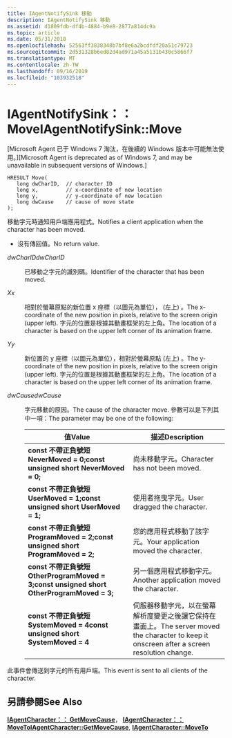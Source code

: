 ```yaml
---
title: IAgentNotifySink 移動
description: IAgentNotifySink 移動
ms.assetid: d1809fdb-df4b-4884-b9e8-2877a814dc9a
ms.topic: article
ms.date: 05/31/2018
ms.openlocfilehash: 52563ff3838348b7bf8e6a2bcdfdf20a51c79723
ms.sourcegitcommit: 2d531328b6ed82d4ad971a45a5131b430c5866f7
ms.translationtype: MT
ms.contentlocale: zh-TW
ms.lasthandoff: 09/16/2019
ms.locfileid: "103932518"
---
```

# <a name="iagentnotifysinkmove"></a><span data-ttu-id="27e9a-103">IAgentNotifySink：： Move</span><span class="sxs-lookup"><span data-stu-id="27e9a-103">IAgentNotifySink::Move</span></span>

<span data-ttu-id="27e9a-104">\[Microsoft Agent 已于 Windows 7 淘汰，在後續的 Windows 版本中可能無法使用。\]</span><span class="sxs-lookup"><span data-stu-id="27e9a-104">\[Microsoft Agent is deprecated as of Windows 7, and may be unavailable in subsequent versions of Windows.\]</span></span>

``` syntax
HRESULT Move(
   long dwCharID,  // character ID
   long x,         // x-coordinate of new location
   long y,         // y-coordinate of new location
   long dwCause    // cause of move state
);                          
```

<span data-ttu-id="27e9a-105">移動字元時通知用戶端應用程式。</span><span class="sxs-lookup"><span data-stu-id="27e9a-105">Notifies a client application when the character has been moved.</span></span>

-   <span data-ttu-id="27e9a-106">沒有傳回值。</span><span class="sxs-lookup"><span data-stu-id="27e9a-106">No return value.</span></span>

<dl> <dt>

<span data-ttu-id="27e9a-107"><span id="dwCharID"></span><span id="dwcharid"></span><span id="DWCHARID"></span>*dwCharID*</span><span class="sxs-lookup"><span data-stu-id="27e9a-107"><span id="dwCharID"></span><span id="dwcharid"></span><span id="DWCHARID"></span>*dwCharID*</span></span>
</dt> <dd>

<span data-ttu-id="27e9a-108">已移動之字元的識別碼。</span><span class="sxs-lookup"><span data-stu-id="27e9a-108">Identifier of the character that has been moved.</span></span>

</dd> <dt>

<span data-ttu-id="27e9a-109"><span id="x"></span><span id="X"></span>*X*</span><span class="sxs-lookup"><span data-stu-id="27e9a-109"><span id="x"></span><span id="X"></span>*x*</span></span>
</dt> <dd>

<span data-ttu-id="27e9a-110">相對於螢幕原點的新位置 x 座標（以圖元為單位）， (左上) 。</span><span class="sxs-lookup"><span data-stu-id="27e9a-110">The x-coordinate of the new position in pixels, relative to the screen origin (upper left).</span></span> <span data-ttu-id="27e9a-111">字元的位置是根據其動畫框架的左上角。</span><span class="sxs-lookup"><span data-stu-id="27e9a-111">The location of a character is based on the upper left corner of its animation frame.</span></span>

</dd> <dt>

<span data-ttu-id="27e9a-112"><span id="y"></span><span id="Y"></span>*Y*</span><span class="sxs-lookup"><span data-stu-id="27e9a-112"><span id="y"></span><span id="Y"></span>*y*</span></span>
</dt> <dd>

<span data-ttu-id="27e9a-113">新位置的 y 座標（以圖元為單位），相對於螢幕原點 (左上) 。</span><span class="sxs-lookup"><span data-stu-id="27e9a-113">The y-coordinate of the new position in pixels, relative to the screen origin (upper left).</span></span> <span data-ttu-id="27e9a-114">字元的位置是根據其動畫框架的左上角。</span><span class="sxs-lookup"><span data-stu-id="27e9a-114">The location of a character is based on the upper left corner of its animation frame.</span></span>

</dd> <dt>

<span data-ttu-id="27e9a-115"><span id="dwCause"></span><span id="dwcause"></span><span id="DWCAUSE"></span>*dwCause*</span><span class="sxs-lookup"><span data-stu-id="27e9a-115"><span id="dwCause"></span><span id="dwcause"></span><span id="DWCAUSE"></span>*dwCause*</span></span>
</dt> <dd>

<span data-ttu-id="27e9a-116">字元移動的原因。</span><span class="sxs-lookup"><span data-stu-id="27e9a-116">The cause of the character move.</span></span> <span data-ttu-id="27e9a-117">參數可以是下列其中一項：</span><span class="sxs-lookup"><span data-stu-id="27e9a-117">The parameter may be one of the following:</span></span>



| <span data-ttu-id="27e9a-118">值</span><span class="sxs-lookup"><span data-stu-id="27e9a-118">Value</span></span>                                                          | <span data-ttu-id="27e9a-119">描述</span><span class="sxs-lookup"><span data-stu-id="27e9a-119">Description</span></span>                                                                          |
|----------------------------------------------------------------|--------------------------------------------------------------------------------------|
| <span data-ttu-id="27e9a-120">**const 不帶正負號短** **NeverMoved = 0;**</span><span class="sxs-lookup"><span data-stu-id="27e9a-120">**const unsigned short** **NeverMoved = 0;**</span></span><br/>        | <span data-ttu-id="27e9a-121">尚未移動字元。</span><span class="sxs-lookup"><span data-stu-id="27e9a-121">Character has not been moved.</span></span>                                                        |
| <span data-ttu-id="27e9a-122">**const 不帶正負號短** **UserMoved = 1;**</span><span class="sxs-lookup"><span data-stu-id="27e9a-122">**const unsigned short** **UserMoved = 1;**</span></span><br/>         | <span data-ttu-id="27e9a-123">使用者拖曳字元。</span><span class="sxs-lookup"><span data-stu-id="27e9a-123">User dragged the character.</span></span>                                                          |
| <span data-ttu-id="27e9a-124">**const 不帶正負號短** **ProgramMoved = 2;**</span><span class="sxs-lookup"><span data-stu-id="27e9a-124">**const unsigned short** **ProgramMoved = 2;**</span></span><br/>      | <span data-ttu-id="27e9a-125">您的應用程式移動了該字元。</span><span class="sxs-lookup"><span data-stu-id="27e9a-125">Your application moved the character.</span></span>                                                |
| <span data-ttu-id="27e9a-126">**const 不帶正負號短** **OtherProgramMoved = 3;**</span><span class="sxs-lookup"><span data-stu-id="27e9a-126">**const unsigned short** **OtherProgramMoved = 3;**</span></span><br/> | <span data-ttu-id="27e9a-127">另一個應用程式移動字元。</span><span class="sxs-lookup"><span data-stu-id="27e9a-127">Another application moved the character.</span></span>                                             |
| <span data-ttu-id="27e9a-128">**const 不帶正負號短** **SystemMoved = 4**</span><span class="sxs-lookup"><span data-stu-id="27e9a-128">**const unsigned short** **SystemMoved = 4**</span></span><br/>        | <span data-ttu-id="27e9a-129">伺服器移動字元，以在螢幕解析度變更之後讓它保持在畫面上。</span><span class="sxs-lookup"><span data-stu-id="27e9a-129">The server moved the character to keep it onscreen after a screen resolution change.</span></span> |



 

</dd> </dl>

<span data-ttu-id="27e9a-130">此事件會傳送到字元的所有用戶端。</span><span class="sxs-lookup"><span data-stu-id="27e9a-130">This event is sent to all clients of the character.</span></span>

## <a name="see-also"></a><span data-ttu-id="27e9a-131">另請參閱</span><span class="sxs-lookup"><span data-stu-id="27e9a-131">See Also</span></span>

<span data-ttu-id="27e9a-132">[**IAgentCharacter：： GetMoveCause**](iagentcharacter--getmovecause.md)， [ **IAgentCharacter：： MoveTo**](iagentcharacter--moveto.md)</span><span class="sxs-lookup"><span data-stu-id="27e9a-132">[**IAgentCharacter::GetMoveCause**](iagentcharacter--getmovecause.md), [**IAgentCharacter::MoveTo**](iagentcharacter--moveto.md)</span></span>


 

 





